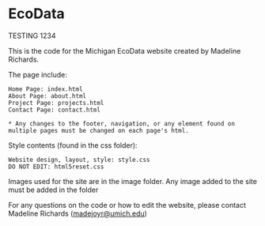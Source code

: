 # EcoData 

TESTING 1234

This is the code for the Michigan EcoData website created by Madeline Richards. 


The page include:

	Home Page: index.html
	About Page: about.html
	Project Page: projects.html
	Contact Page: contact.html

	* Any changes to the footer, navigation, or any element found on multiple pages must be changed on each page's html.


Style contents (found in the css folder):

	Website design, layout, style: style.css
	DO NOT EDIT: html5reset.css


Images used for the site are in the image folder. Any image added to the site must be added in the folder


For any questions on the code or how to edit the website, please contact Madeline Richards (madejoyr@umich.edu)
